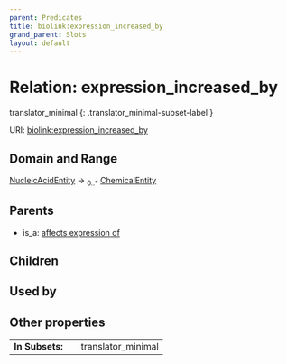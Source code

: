 ```yaml
---
parent: Predicates
title: biolink:expression_increased_by
grand_parent: Slots
layout: default
---
```


# Relation: expression_increased_by

translator_minimal
{: .translator_minimal-subset-label }




URI: [biolink:expression_increased_by](https://w3id.org/biolink/vocab/expression_increased_by)

## Domain and Range

[NucleicAcidEntity](NucleicAcidEntity.md) ->  <sub>0..*</sub> [ChemicalEntity](ChemicalEntity.md)

## Parents

 *  is_a: [affects expression of](affects_expression_of.md)

## Children


## Used by


## Other properties

|  |  |  |
| --- | --- | --- |
| **In Subsets:** | | translator_minimal |

